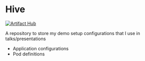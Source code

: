# Hive
[![Artifact Hub](https://img.shields.io/endpoint?url=https://artifacthub.io/badge/repository/hive-guestbook)](https://artifacthub.io/packages/search?repo=hive-guestbook)

A repository to store my demo setup configurations that I use in talks/presentations

- Application configurations
- Pod definitions
